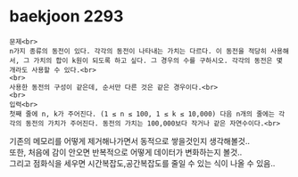 # baekjoon 2293
~~~
문제<br>
n가지 종류의 동전이 있다. 각각의 동전이 나타내는 가치는 다르다. 이 동전을 적당히 사용해서, 그 가치의 합이 k원이 되도록 하고 싶다. 그 경우의 수를 구하시오. 각각의 동전은 몇 개라도 사용할 수 있다.<br>
<br>
사용한 동전의 구성이 같은데, 순서만 다른 것은 같은 경우이다.<br>
<br>
입력<br>
첫째 줄에 n, k가 주어진다. (1 ≤ n ≤ 100, 1 ≤ k ≤ 10,000) 다음 n개의 줄에는 각각의 동전의 가치가 주어진다. 동전의 가치는 100,000보다 작거나 같은 자연수이다.<br>
~~~
기존의 메모리를 어떻게 제거해나가면서 동적으로 쌓을것인지 생각해볼것..<br>
또한, 처음에 감이 안오면 반복적으로 어떻게 데이터가 변화하는지 볼것..<br>
그리고 점화식을 세우면 시간복잡도,공간복잡도를 줄일 수 있는 식이 나올 수 있음..<br>
